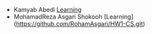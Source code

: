 - Kamyab Abedi [Learning](https://github.com/b4ym4k/Python)
- MohamadReza Asgari Shokooh [Learning] (https://github.com/RohamAsgari/HW1-CS.git)
